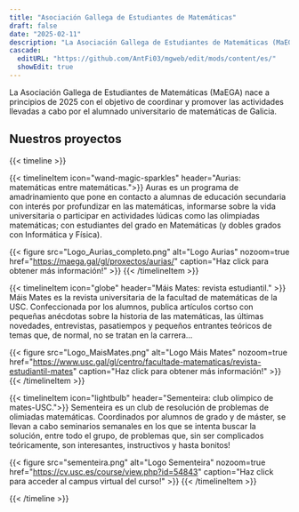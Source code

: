 ```yaml
---
title: "Asociación Gallega de Estudiantes de Matemáticas"
draft: false
date: "2025-02-11"
description: "La Asociación Gallega de Estudiantes de Matemáticas (MaEGA) nace a principios de 2025 con el objetivo de coordinar y promover las actividades llevadas a cabo por el alumnado universitario de matemáticas de Galicia."
cascade:
  editURL: "https://github.com/AntFi03/mgweb/edit/mods/content/es/"
  showEdit: true
---
```

La Asociación Gallega de Estudiantes de Matemáticas (MaEGA) nace a principios de 2025 con el objetivo de coordinar y promover las actividades llevadas a cabo por el alumnado universitario de matemáticas de Galicia.

## Nuestros proyectos
{{< timeline >}}

{{< timelineItem icon="wand-magic-sparkles" header="Aurias: matemáticas entre matemáticas.">}}
Auras es un programa de amadrinamiento que pone en contacto a alumnas de educación secundaria con interés por profundizar en las matemáticas, informarse sobre la vida universitaria o participar en actividades lúdicas como las olimpiadas matemáticas; con estudiantes del grado en Matemáticas (y dobles grados con Informática y Física).

{{< figure
    src="Logo_Aurias_completo.png"
    alt="Logo Aurias"
    nozoom=true
    href="https://maega.gal/gl/proxectos/aurias/"
    caption="Haz click para obtener más información!"
    >}}
{{< /timelineItem >}}


{{< timelineItem icon="globe" header="Máis Mates: revista estudiantil." >}}
Máis Mates es la revista universitaria de la facultad de matemáticas de la USC. Confeccionada por los alumnos, publica artículos cortso con pequeñas anécdotas sobre la historia de las matemáticas, las últimas novedades, entrevistas, pasatiempos y pequeños entrantes teóricos de temas que, de normal, no se tratan en la carrera... 

{{< figure
    src="Logo_MaisMates.png"
    alt="Logo Máis Mates"
    nozoom=true
    href="https://www.usc.gal/gl/centro/facultade-matematicas/revista-estudiantil-mates"
    caption="Haz click para obtener más información!"
    >}}
{{< /timelineItem >}}


{{< timelineItem icon="lightbulb" header="Sementeira: club olímpico de mates-USC.">}}
Sementeira es un club de resolución de problemas de olimiadas matemáticas. Coordinados por alumnos de grado y de máster, se llevan a cabo seminarios semanales en los que se intenta buscar la solución, entre todo el grupo, de problemas que, sin ser complicados teóricamente, son interesantes, instructivos y hasta bonitos!

{{< figure
    src="sementeira.png"
    alt="Logo Sementeira"
    nozoom=true
    href="https://cv.usc.es/course/view.php?id=54843"
    caption="Haz click para acceder al campus virtual del curso!"
    >}}
{{< /timelineItem >}}

{{< /timeline >}}
